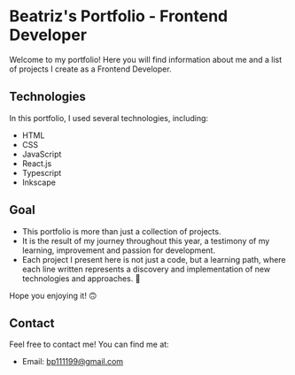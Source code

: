 # Beatriz's Portfolio - Frontend Developer

Welcome to my portfolio! Here you will find information about me and a list of projects I create as a Frontend Developer.

## Technologies

In this portfolio, I used several technologies, including:

- HTML
- CSS
- JavaScript
- React.js
- Typescript
- Inkscape

## Goal
- This portfolio is more than just a collection of projects.
- It is the result of my journey throughout this year, a testimony of my learning, improvement and passion for development.  
- Each project I present here is not just a code, but a learning path, where each line written represents a discovery and implementation of new technologies and approaches. 🥰

Hope you enjoying it! 🙃

## Contact

Feel free to contact me! You can find me at:

- Email: [bp111199@gmail.com](mailto:bp111199@gmail.com)
